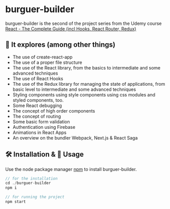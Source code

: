 # burguer-builder
burguer-builder is the second of the project series from the Udemy course [React - The Complete Guide (incl Hooks, React Router, Redux)
](https://www.udemy.com/course/react-the-complete-guide-incl-redux/)


## 🔎 It explores (among other things)
- The use of create-react-app
- The use of a proper file structure
- The use of the React library, from the basics to intermediate and some advanced techniques
- The use of React Hooks
- The use of the Redux library for managing the state of applications, from basic level to intermediate and some advanced techniques
- Styling components using style components using css modules and styled components, too.
- Some React debugging
- The concept of high order components
- The concept of routing
- Some basic form validation
- Authentication using Firebase
- Animations in React Apps
- An overview on the bundler Webpack, Next.js & React Saga


## 🛠 Installation & 🚀 Usage

Use the node package manager [npm](https://npmjs.com/) to install burguer-builder.

```javascript
// for the installation
cd ./burguer-builder
npm i

// for running the project
npm start
```
